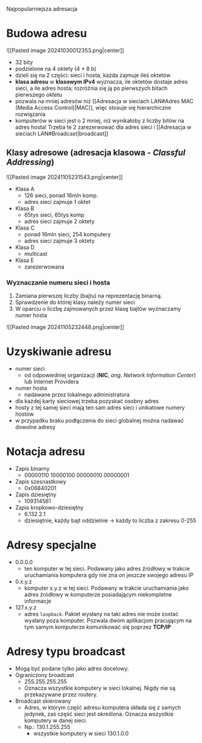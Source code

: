 Najpopularniejsza adresacja
# Budowa adresu

![[Pasted image 20241030012353.png|center]]

- 32 bity
- podzielone na 4 oktety (4 * 8 b)
- dzieli się na 2 części: sieci i hosta, każda zajmuje ileś oktetów
- **klasa adresu** w **klasowym IPv4** wyznacza, ile oktetów dostaje adres sieci, a ile adres hosta; rozróżnia się ją po pierwszych bitach pierwszego oktetu
- pozwala na mniej adresów niż [[Adresacja w sieciach LAN#Adres MAC (Media Access Control)|MAC]], więc stosuje się hierarchiczne rozwiązania
- komputerów w sieci jest o 2 mniej, niż wynikałoby z liczby bitów na adres hosta! Trzeba te 2 zarezerwować dla adres sieci i [[Adresacja w sieciach LAN#Broadcast|broadcast]]
## Klasy adresowe (adresacja klasowa - *Classful Addressing*)

![[Pasted image 20241105231543.png|center]]

- Klasa A
	- 126 sieci, ponad 16mln komp.
	- adres sieci zajmuje 1 oktet
- Klasa B 
	- 65tys sieci, 65tys komp
	- adres sieci zajmuje 2 oktety
- Klasa C
	- ponad 16mln sieci, 254 komputery
	- adres sieci zajmuje 3 oktety
- Klasa D
	- multicast
- Klasa E
	- zarezerwowana
### Wyznaczanie numeru sieci i hosta

1. Zamiana pierwszej liczby (bajtu) na reprezentację binarną.
2. Sprawdzenie do której klasy należy numer sieci
3. W oparciu o liczbę zajmowanych przez klasę bajtów wyznaczamy numer hosta

![[Pasted image 20241105232448.png|center]]
# Uzyskiwanie adresu

- numer sieci
	- od odpowiedniej organizacji (**NIC**, *ang. Network Information Center*) lub Internet Providera
- numer hosta
	- nadawane przez lokalnego administratora
- dla każdej karty sieciowej trzeba pozyskać osobny adres
- hosty z tej samej sieci mają ten sam adres sieci i unikatowe numery hostów
- w przypadku braku podłączenia do sieci globalnej można nadawać dowolne adresy
# Notacja adresu

- Zapis binarny
	- 00000110 10000100 00000010 00000001
- Zapis szesnastkowy
	- 0x06840201
- Zapis dziesiętny
	- 109314561
- Zapis kropkowo-dziesiętny
	- 6.132.2.1
	- dziesiętnie, każdy bajt oddzielnie $\rightarrow$ każdy to liczba z zakresu 0-255
# Adresy specjalne

- 0.0.0.0 
	- ten komputer w tej sieci. Podawany jako adres źródłowy w trakcie uruchamiania komputera gdy nie zna on jeszcze swojego adresu IP
- 0.x.y.z
	- komputer x.y.z w tej sieci. Podawany w trakcie uruchamiania jako adres źródłowy w komputerze posiadającym niekompletne informacje
- 127.x.y.z
	- adres `loopback`. Pakiet wysłany na taki adres nie może zostać wysłany poza komputer. Pozwala dwóm aplikacjom pracującym na tym samym komputerze komunikować się poprzez **TCP/IP**
# Adresy typu broadcast

- Mogą być podane tylko jako adres docelowy.
- Ograniczony broadcast
	- 255.255.255.255
	- Oznacza wszystkie komputery w sieci lokalnej. Nigdy nie są przekazywane przez routery.
- Broadcast skierowany
	- Adres, w którym część adresu komputera składa się z samych jedynek, zaś część sieci jest określona. Oznacza wszystkie komputery w danej sieci. 
	- Np.: 130.1.255.255 
		- wszystkie komputery w sieci 130.1.0.0

